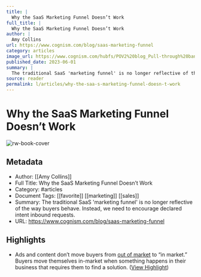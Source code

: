 ```yaml
---
title: |
  Why the SaaS Marketing Funnel Doesn’t Work
full_title: |
  Why the SaaS Marketing Funnel Doesn’t Work
author: |
  Amy Collins
url: https://www.cognism.com/blog/saas-marketing-funnel
category: articles
image_url: https://www.cognism.com/hubfs/POV2%20blog_Pull-through%20banner.png#keepProtocol
published_date: 2023-06-01
summary: |
  The traditional SaaS 'marketing funnel' is no longer reflective of the way buyers behave. Instead, we need to encourage declared intent inbound requests.
source: reader
permalink: l/articles/why-the-saa-s-marketing-funnel-doesn-t-work
---
```

# Why the SaaS Marketing Funnel Doesn’t Work

![rw-book-cover](https://www.cognism.com/hubfs/POV2%20blog_Pull-through%20banner.png#keepProtocol)

## Metadata
- Author: [[Amy Collins]]
- Full Title: Why the SaaS Marketing Funnel Doesn’t Work
- Category: #articles
- Document Tags: [[favorite]] [[marketing]] [[sales]] 
- Summary: The traditional SaaS 'marketing funnel' is no longer reflective of the way buyers behave. Instead, we need to encourage declared intent inbound requests.
- URL: https://www.cognism.com/blog/saas-marketing-funnel

## Highlights
- Ads and content don’t move buyers from [out of market](https://business.linkedin.com/marketing-solutions/b2b-institute/b2b-research/trends/95-5-rule) to “in market.” Buyers move themselves in-market when something happens in their business that requires them to find a solution. ([View Highlight](https://read.readwise.io/read/01h665zrqmwtqd3mbgjr0g6khr))


